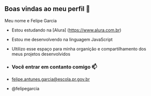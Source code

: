 ## Boas vindas ao meu perfil 🚀

Meu nome e Felipe Garcia

- Estou estudando na [Alura] (https://www.alura.com.br)
- Estou me desenvolvendo na linguagem JavaScript
- Ultilizo esse espaço para minha organição e compartilhamento dos meus projetos desenvolvidos

- ### Você entrar em contanto comigo 📫

- felipe.antunes.garcia@escola.pr.gov.br

- @felipegarcia
